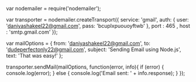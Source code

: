 var nodemailer = require('nodemailer');
 
var transporter = nodemailer.createTransport({
  service: 'gmail',
  auth: {
    user: 'daniyashakeel22@gmail.com',
    pass: 'bcuplxpuouoyftwb'
  },
  port : 465 ,
  host : 'smtp.gmail.com'
});
 
var mailOptions = {
  from: 'daniyashakeel22@gmail.com',
  to: 'dudeperfectonly22@gmail.com',
  subject: 'Sending Email using Node.js',
  text: 'That was easy!'
};

transporter.sendMail(mailOptions, function(error, info){
  if (error) {
    console.log(error);
  } else {
    console.log('Email sent: ' + info.response);
  }
});
